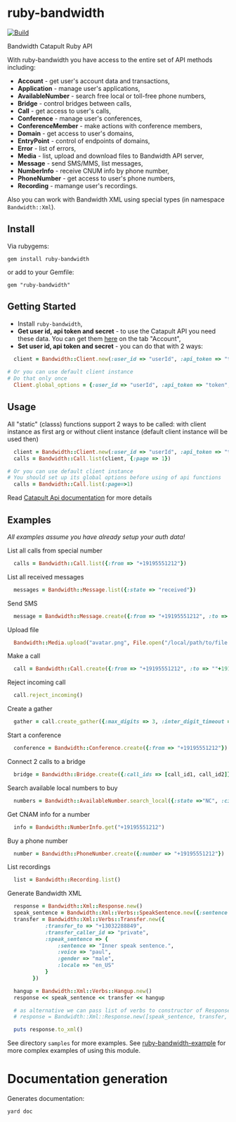 # ruby-bandwidth

[![Build](https://travis-ci.org/bandwidthcom/ruby-bandwidth.png)](https://travis-ci.org/bandwidthcom/ruby-bandwidth)

Bandwidth Catapult Ruby API

With ruby-bandwidth  you have access to the entire set of API methods including:
* **Account** - get user's account data and transactions,
* **Application** - manage user's applications,
* **AvailableNumber** - search free local or toll-free phone numbers,
* **Bridge** - control bridges between calls,
* **Call** - get access to user's calls,
* **Conference** - manage user's conferences,
* **ConferenceMember** - make actions with conference members,
* **Domain** - get access to user's domains,
* **EntryPoint** - control of endpoints of domains,
* **Error** - list of errors,
* **Media** - list, upload and download files to Bandwidth API server,
* **Message** - send SMS/MMS, list messages,
* **NumberInfo** - receive CNUM info by phone number,
* **PhoneNumber** - get access to user's phone numbers,
* **Recording** - mamange user's recordings.

Also you can work with Bandwidth XML using special types (in namespace `Bandwidth::Xml`). 
## Install

Via rubygems:

    gem install ruby-bandwidth

or add to your Gemfile:

    gem "ruby-bandwidth"


## Getting Started

* Install `ruby-bandwidth`,
* **Get user id, api token and secret** - to use the Catapult API you need these data.  You can get them [here](https://catapult.inetwork.com/pages/catapult.jsf) on the tab "Account",
* **Set user id, api token and secret** - you can do that with 2 ways:

```ruby
  client = Bandwidth::Client.new(:user_id => "userId", :api_token => "token", :api_secret => "secret")
  
# Or you can use default client instance
# Do that only once
  Client.global_options = {:user_id => "userId", :api_token => "token", :api_secret => "secret"}
```



## Usage

All "static" (classs) functions support 2 ways to be called: with client instance as first arg or without client instance (default client instance will be used then)

```ruby
  client = Bandwidth::Client.new(:user_id => "userId", :api_token => "token", :api_secret => "secret")
  calls = Bandwidth::Call.list(client, {:page => 1})

# Or you can use default client instance
# You should set up its global options before using of api functions
  calls = Bandwidth::Call.list(:page=>1)
```

Read [Catapult Api documentation](https://catapult.inetwork.com/docs/api-docs/) for more details

## Examples
*All examples assume you have already setup your auth data!*

List all calls from special number

```ruby
  calls = Bandwidth::Call.list({:from => "+19195551212"})
```

List all received messages

```ruby
  messages = Bandwidth::Message.list({:state => "received"})
```

Send SMS

```ruby
  message = Bandwidth::Message.create({:from => "+19195551212", :to => "+191955512142", :text => "Test"})
```

Upload file 

```ruby
  Bandwidth::Media.upload("avatar.png", File.open("/local/path/to/file.png", "r"), "image/png")
```

Make a call

```ruby
  call = Bandwidth::Call.create({:from => "+19195551212", :to => ""+191955512142"})
```

Reject incoming call

```ruby
  call.reject_incoming()
```

Create a gather
```ruby
  gather = call.create_gather({:max_digits => 3, :inter_digit_timeout => 5, :prompt => {:sentence => "Please enter 3 digits"}})
```

Start a conference
```ruby
  conference = Bandwidth::Conference.create({:from => "+19195551212"})
```

Connect 2 calls to a bridge

```ruby
  bridge = Bandwidth::Bridge.create({:call_ids => [call_id1, call_id2]})
```

Search available local numbers to buy

```ruby
  numbers = Bandwidth::AvailableNumber.search_local({:state =>"NC", :city => "Cary"})
```
Get CNAM info for a number

```ruby
  info = Bandwidth::NumberInfo.get("+19195551212")
```

Buy a phone number

```ruby
  number = Bandwidth::PhoneNumber.create({:number => "+19195551212"})
```

List recordings

```ruby
  list = Bandwidth::Recording.list()
```

Generate Bandwidth XML

```ruby
  response = Bandwidth::Xml::Response.new()
  speak_sentence = Bandwidth::Xml::Verbs::SpeakSentence.new({:sentence => "Transferring your call, please wait.", :voice => "paul", :gender => "male", :locale => "en_US"})
  transfer = Bandwidth::Xml::Verbs::Transfer.new({
            :transfer_to => "+13032288849",
            :transfer_caller_id => "private",
            :speak_sentence => {
                :sentence => "Inner speak sentence.",
                :voice => "paul",
                :gender => "male",
                :locale => "en_US"
            }
        })

  hangup = Bandwidth::Xml::Verbs::Hangup.new()
  response << speak_sentence << transfer << hangup 

  # as alternative we can pass list of verbs to constructor of Response
  # response = Bandwidth::Xml::Response.new([speak_sentence, transfer, hangup])

  puts response.to_xml()
```


See directory `samples` for more examples.
See [ruby-bandwidth-example](https://github.com/bandwidthcom/ruby-bandwidth-example) for more complex examples of using this module.



# Documentation generation

Generates documentation:

    yard doc


